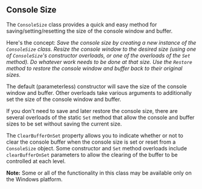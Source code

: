 ## Console Size

The `ConsoleSize` class provides a quick and easy method 
for saving/setting/resetting the size of the console window 
and buffer. 

Here's the concept: *Save the console size 
by creating a new instance of the `ConsoleSize` class. 
Resize the console window to the desired size (using one of 
`ConsoleSize`'s constructor overloads, or one of the 
overloads of the `Set` method). Do whatever work needs to 
be done at that size. Use the `Restore` method to restore 
the console window and buffer back to their original sizes.*

The default (parameterless) constructor will save the size 
of the console window and buffer. Other overloads take various 
arguments to additionally set the size of the console window 
and buffer.

If you don't need to save and later restore the console size, 
there are several overloads of the static `Set` method that 
allow the console and buffer sizes to be set without saving the 
current size.

The `ClearBufferOnSet` property allows you to indicate whether or not 
to clear the console buffer when the console size is set or 
reset from a `ConsoleSize` object. Some constructor and `Set` 
method overloads include `clearBufferOnSet` parameters to 
allow the clearing of the buffer to be controlled at each 
level.

**Note:** Some or all of the functionality in this class
may be available only on the Windows platform.
